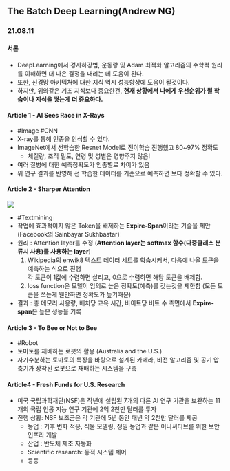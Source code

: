## The Batch Deep Learning(Andrew NG)

### 21.08.11
#### 서론
- DeepLearning에서 경사하강법, 운동량 및 Adam 최적화 알고리즘의 수학적 원리를 이해하면 더 나은 결정을 내리는 데 도움이 된다.
- 또한, 신경망 아키텍처에 대한 지식 역시 성능향상에 도움이 될것이다.
- 하지만, 위와같은 기초 지식보다 중요한건, **현재 상황에서 나에게 우선순위가 될 학습이나 지식을 쌓는게 더 중요하다.**


#### Article 1 - AI Sees Race in X-Rays
- \#Image #CNN
- X-ray를 통해 인종을 인식할 수 있다.
- ImageNet에서 선학습한 Resnet Model로 전이학습 진행했고 80~97% 정확도
    - 체질량, 조직 밀도, 연령 및 성별은 영향주지 않음!
- 여러 질병에 대한 예측정확도가 인종별로 차이가 있음 
- 위 연구 결과를 반영해 선 학습한 데이터를 기준으로 예측하면 보다 정확할 수 있다.


#### Article 2 - Sharper Attention
![](\Article\1.gif)
- \#Textmining
- 작업에 효과적이지 않은 Token을 배제하는 **Expire-Span**이라는 기술을 제안 (Facebook의 Sainbayar Sukhbaatar)
- 원리 : Attention layer를 수정 (**Attention layer는 softmax 함수(다중클래스 분류시 사용)를 사용하는 layer**)
    1. Wikipedia의 enwik8 텍스트 데이터 세트를 학습시켜서, 다음에 나올 토큰을 예측하는 식으로 진행<br> 
    각 토큰이 1값에 수렴하면 살리고, 0으로 수렴하면 해당 토큰을 배제함.
    2. loss function은 모델이 임의로 높은 정확도(예측)를 갖는것을 제한함 (모든 토큰을 쓰는게 웬만하면 정확도가 높기때문)
- 결과 : 총 메모리 사용량, 배치당 교육 시간, 바이트당 비트 수 측면에서 **Expire-span**은 높은 성능을 기록

#### Article 3 - To Bee or Not to Bee
- \#Robot
- 토마토를 재배하는 로봇의 활용 (Australia and the U.S.)
- 자가수분하는 토마토의 특징을 바탕으로 설계된 카메라, 비전 알고리즘 및 공기 압축기가 장착된 로봇으로 재배하는 시스템을 구축

#### Article4 - Fresh Funds for U.S. Research
- 미국 국립과학재단(NSF)은 작년에 설립된 7개의 다른 AI 연구 기관을 보완하는 11개의 국립 인공 지능 연구 기관에 2억 2천만 달러를 투자
- 진행 상황: NSF 보조금은 각 기관에 5년 동안 매년 약 2천만 달러를 제공
    - 농업 : 기후 변화 적응, 식물 모델링, 정밀 농업과 같은 이니셔티브를 위한 보안 인프라 개발
    - 산업 : 반도체 제조 자동화
    - Scientific research: 동적 시스템 제어
    - 등등